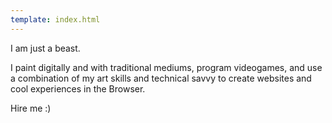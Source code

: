 ```yaml
---
template: index.html
---
```


I am just a beast.

I paint digitally and with traditional mediums, program videogames, and use a combination of my art skills and technical savvy to create websites and cool experiences in the Browser.

Hire me :)
